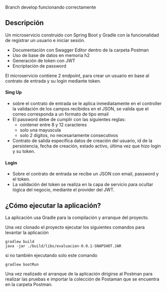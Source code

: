 Branch develop funcionando correctamente

## Descripción
Un microservicio construido con Spring Boot y Gradle con la funcionalidad de registrar un usuario e iniciar sesión.

- Documentación con Swagger Editor dentro de la carpeta Postman
- Uso de base de datos en memoria h2
- Generación de token con JWT
- Encriptación de password

El microservicio contiene 2 endpoint, para crear un usuario en base al contrato de entrada y su login mediante token.
#### Sing Up
- sobre el contrato de entrada se le aplica inmediatamente en el controller la validación de los campos recibidos en el JSON, se valida que el correo corresponda a un formato de tipo email
- El password debe de cumplir con las siguientes reglas: 
    - contener entre 8 y 12 caracteres
    - solo una mayuscula
    - solo 2 digitos, no necesariamente consecutivos
- Contrato de salida específica datos de creación del usuario, id de la persistencia, fecha de creación, estado activo, última vez que hizo login y su token.
#### Login
- Sobre el contrato de entrada se recibe un JSON con email, password y el token.
- La validación del token se realiza en la capa de servicio para ocultar lógica del negocio, mediante el provider del JWT.

## ¿Cómo ejecutar la aplicación?

La aplicación usa Gradle para la compilación y arranque del proyecto. 

Una vez clonado el proyecto ejecutar los siguientes comandos para levantar la aplicación

```(shell)
gradlew build
java -jar ./build/libs/evaluacion-0.0.1-SNAPSHOT.JAR
```
si no también ejecutando solo este comando 
```(shell)
gradlew bootRun
```

Una vez realizado el arranque de la aplicación dirigirse al Postman para realizar las pruebas e importar la colección de Postaman que se encuentra en la carpeta Postman.
